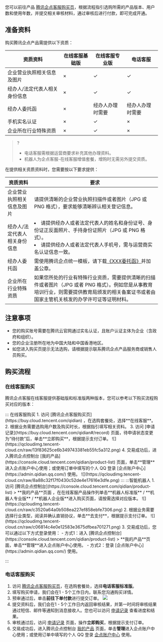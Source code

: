 
 

您可以前往产品 [腾讯企点客服购买页](https://buy.cloud.tencent.com/qidian)，根据流程指引选购所需的产品版本、用户数和使用年数，并提交相关审核材料，通过审核后进行付款，即可完成开通。



## 准备资料

 购买腾讯企点产品需提供以下资质：

|        资质资料                       | 在线客服基础版 | 在线客服专业版   | 电话客服         |
| ----------------------------- | -------------- | ---------------- | ---------------- |
| 企业营业执照相关信息及图片    | ×             | &#10003;                | &#10003;                |
| 经办人/法定代表人相关身份信息 | ×              | &#10003;                | &#10003;                |
| 经办人委托函                  | ×              | 经办人办理时需要 | 经办人办理时需要 |
| 手机实名认证                  | ×              | &#10003;                | ×                |
| 企业所在行业特殊资质          | ×              | &#10003;                | ×                |

>?
>- 电话客服需根据运营商要求补充其他办理资料。
>- 机器人为企点客服-在线客服增值套餐，增购时无需另外提交资质。

在提供相关资质资料时，您需要按以下要求提供：


| 资质资料 | 要求| 
|---------|---------|
| 企业营业执照相关信息及图片 | 请提供清晰的企业营业执照扫描件或者图片（JPG 或 PNG 格式），要求能够清晰辨认相关登记信息。| 
| 经办人/法定代表人相关身份信息 | <li> 请提供经办人或者法定代表人的姓名和身份证号、身份证正反面照片、手持身份证照片（JPG 或 PNG 格式）。<li> 请提供经办人或者法定代表人手机号，需与运营商实名认证信息一致。| 
| 经办人委托函 | 需使用腾讯企点统一模板，请下载[《XXX委托函》](https://bqq.gtimg.com/c/=/qidian_store/src/html/letter.pdf)并加盖公章。| 
| 企业所在行业特殊资质 |  如果您所处的行业有特殊行业资质，需要提供清晰的扫描件或者图片（JPG 或者 PNG 格式）。例如您是从事教育培训行业，则需要提供教育局颁发的相关备案证书或者由国家主管机关核发的办学许可证等证明材料。| 

 
 


## 注意事项

- 您的购买账号需要在腾讯云官网通过实名认证，且账户认证主体为企业（含政府和组织）。
- 您的企业注册所在地为中国大陆和中国香港地区。
- 如您进入购买页提示无法选购，请根据提示联系腾讯企点产品服务商或销售人员购买。



## 购买流程


### 在线客服购买

腾讯企点客服在线客服提供基础版和标准版两种版本，您可以参考以下购买流程购买对应的版本：

<dx-tabs>
::: 在线客服购买
1. 访问 [腾讯企点客服购买页](https://buy.cloud.tencent.com/qidian) ，在选购套餐处，选择**在线客服**。
2. 根据业务需要选购用户数及购买时长，根据指引填写相关资料。
3. 访问 [申请记录](https://buy.cloud.tencent.com/qidian#/record) 页面，待申请状态变更为“待付款”后，单击**立即购买**，根据提示支付订单。
![](https://qcloudimg.tencent-cloud.cn/raw/13f83625ce6b349743381eb55fc5a312.png)
4. 交易成功后，进入腾讯企点控制台 [我的产品](https://console.cloud.tencent.com/qidian/product-list) 页面，单击**管理**进入企点账户中心使用；或使用订单中填写的个人 QQ 登录 [企点账户中心](https://admin.qidian.qq.com/) 使用。
![](https://qcloudimg.tencent-cloud.cn/raw/8a88c32f17f0430c52de4e17616e3dfe.png)
:::
:::智能机器人
1. 访问 [腾讯企点控制台](https://console.cloud.tencent.com/qidian/product-list) > **我的产品**页面 ，在在线客服产品操作列单击**机器人标准版** / **机器人专业版** / **机器人企业版**进入购买页面，请按需选择对应版本。
![](https://qcloudimg.tencent-cloud.cn/raw/c3520a64a0b508ea227ef858ebfe7306.png)
2. 根据业务需要选择行业类型，阅读并确认直销协议，单击**去支付**，根据提示支付订单。
![](https://qcloudimg.tencent-cloud.cn/raw/c06814c4e0e12583e3675dfbea701271.png)
3. 交易成功后，您可以通过以下方式登录使用：
	- 方式1：进入 [腾讯企点控制台](https://console.cloud.tencent.com/qidian/product-list) > **我的产品**页面，单击**管理**进入企点账户中心使用。
	- 方式2：登录 [企点账户中心](https://admin.qidian.qq.com/) 使用。


:::
</dx-tabs>



### 电话客服购买


1. 访问 [腾讯企点客服购买页](https://buy.cloud.tencent.com/qidian)，在选购套餐处，选择**电话客服标准版**。
2. 填写购买申请，我们会在1 - 5个工作日内，联系您沟通购买详情。
3. 预审通过后，单击**前往下单付款**进行提交订单。
![](https://main.qcloudimg.com/raw/72a05bef9d43d84873b0e71f2d5a0e27.png)
4. 提交资料后，我们会在1 - 5个工作日内返回审核结果，并第一时间将审核结果通过短信、邮件等通知到消息接收人。您也可以访问 [申请记录](https://buy.cloud.tencent.com/qidian#/record) 查看进度和结果。
5. 审核通过后，访问 [申请记录](https://buy.cloud.tencent.com/qidian#/record) 页面，操作**立即购买**，根据提示支付订单。
6. 交易成功后，进入腾讯企点控制台 [我的产品](https://console.cloud.tencent.com/qidian/product-list) 页面，单击**管理**进入企点账户中心使用；或使用订单中填写的个人 QQ 登录 [企点账户中心](https://admin.qidian.qq.com/) 使用。


